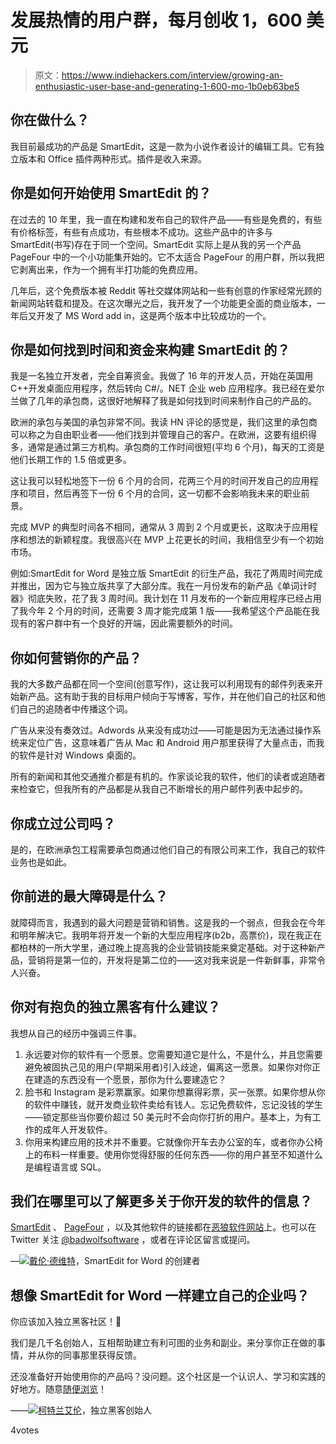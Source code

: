 # 发展热情的用户群，每月创收 1，600 美元

> 原文：<https://www.indiehackers.com/interview/growing-an-enthusiastic-user-base-and-generating-1-600-mo-1b0eb63be5>

## 你在做什么？

我目前最成功的产品是 SmartEdit，这是一款为小说作者设计的编辑工具。它有独立版本和 Office 插件两种形式。插件是收入来源。

## 你是如何开始使用 SmartEdit 的？

在过去的 10 年里，我一直在构建和发布自己的软件产品——有些是免费的，有些有价格标签，有些有点成功，有些根本不成功。这些产品中的许多与 SmartEdit(书写)存在于同一个空间。SmartEdit 实际上是从我的另一个产品 PageFour 中的一个小功能集开始的。它不太适合 PageFour 的用户群，所以我把它剥离出来，作为一个拥有半打功能的免费应用。

几年后，这个免费版本被 Reddit 等社交媒体网站和一些有创意的作家经常光顾的新闻网站转载和提及。在这次曝光之后，我开发了一个功能更全面的商业版本，一年后又开发了 MS Word add in，这是两个版本中比较成功的一个。

## 你是如何找到时间和资金来构建 SmartEdit 的？

我是一名独立开发者，完全自筹资金。我做了 16 年的开发人员，开始在英国用 C++开发桌面应用程序，然后转向 C#/。NET 企业 web 应用程序。我已经在爱尔兰做了几年的承包商，这很好地解释了我是如何找到时间来制作自己的产品的。

欧洲的承包与美国的承包非常不同。我读 HN 评论的感觉是，我们这里的承包商可以称之为自由职业者——他们找到并管理自己的客户。在欧洲，这要有组织得多，通常是通过第三方机构。承包商的工作时间很短(平均 6 个月)，每天的工资是他们长期工作的 1.5 倍或更多。

这让我可以轻松地签下一份 6 个月的合同，花两三个月的时间开发自己的应用程序和项目，然后再签下一份 6 个月的合同，这一切都不会影响我未来的职业前景。

完成 MVP 的典型时间各不相同，通常从 3 周到 2 个月或更长，这取决于应用程序和想法的新颖程度。我很高兴在 MVP 上花更长的时间，我相信至少有一个初始市场。

例如:SmartEdit for Word 是独立版 SmartEdit 的衍生产品，我花了两周时间完成并推出，因为它与独立版共享了大部分库。我在一月份发布的新产品《单词计时器》彻底失败，花了我 3 周时间。我计划在 11 月发布的一个新应用程序已经占用了我今年 2 个月的时间，还需要 3 周才能完成第 1 版——我希望这个产品能在我现有的客户群中有一个良好的开端，因此需要额外的时间。

## 你如何营销你的产品？

我的大多数产品都在同一个空间(创意写作)，这让我可以利用现有的邮件列表来开始新产品。这有助于我的目标用户倾向于写博客，写作，并在他们自己的社区和他们自己的追随者中传播这个词。

广告从来没有奏效过。Adwords 从来没有成功过——可能是因为无法通过操作系统来定位广告，这意味着广告从 Mac 和 Android 用户那里获得了大量点击，而我的软件是针对 Windows 桌面的。

所有的新闻和其他交通推介都是有机的。作家谈论我的软件，他们的读者或追随者来检查它，但我所有的产品都是从我自己不断增长的用户邮件列表中起步的。

## 你成立过公司吗？

是的，在欧洲承包工程需要承包商通过他们自己的有限公司来工作，我自己的软件业务也是如此。

## 你前进的最大障碍是什么？

就障碍而言，我遇到的最大问题是营销和销售。这是我的一个弱点，但我会在今年和明年解决它。我明年将开发一个新的大型应用程序(b2b，高票价)，现在我正在都柏林的一所大学里，通过晚上提高我的企业营销技能来奠定基础。对于这种新产品，营销将是第一位的，开发将是第二位的——这对我来说是一件新鲜事，非常令人兴奋。

## 你对有抱负的独立黑客有什么建议？

我想从自己的经历中强调三件事。

1.  永远要对你的软件有一个愿景。您需要知道它是什么，不是什么，并且您需要避免被固执己见的用户(早期采用者)引入歧途，偏离这一愿景。如果你对你正在建造的东西没有一个愿景，那你为什么要建造它？
2.  脸书和 Instagram 是彩票赢家。如果你想赢得彩票，买一张票。如果你想从你的软件中赚钱，就开发商业软件卖给有钱人。忘记免费软件，忘记没钱的学生——锁定那些当你要价超过 50 美元时不会向你打折的用户。基本上，为有工作的成年人开发软件。
3.  你用来构建应用的技术并不重要。它就像你开车去办公室的车，或者你办公椅上的布料一样重要。使用你觉得舒服的任何东西——你的用户甚至不知道什么是编程语言或 SQL。

## 我们在哪里可以了解更多关于你开发的软件的信息？

[SmartEdit](http://www.smart-edit.com/) 、 [PageFour](http://www.softwareforwriting.com/) ，以及其他软件的链接都在[恶狼软件网站](http://www.badwolfsoftware.com/)上。也可以在 Twitter 关注 [@badwolfsoftware](https://twitter.com/badwolfsoftware) ，或者在评论区留言或提问。

—[<picture id="ember8097275" class="user-avatar ember-view user-link__avatar">![](img/82bd3bb4769a3aa1cd13889ee7c0fa91.png)</picture>戴伦·德维特](/DarrenDevitt?id=smart-edit-owner)，SmartEdit for Word 的创建者

## 想像 SmartEdit for Word 一样建立自己的企业吗？

你应该加入独立黑客社区！🤗

我们是几千名创始人，互相帮助建立有利可图的业务和副业。来分享你正在做的事情，并从你的同事那里获得反馈。

还没准备好开始使用你的产品吗？没问题。这个社区是一个认识人、学习和实践的好地方。随意[随便浏览](/)！

——[<picture id="ember8097280" class="user-avatar ember-view user-link__avatar">![](img/82bd3bb4769a3aa1cd13889ee7c0fa91.png)</picture>柯特兰艾伦](/csallen?id=ibTLPyjwVebnZjMGKvz6ztarnuV2)，独立黑客创始人

4votes